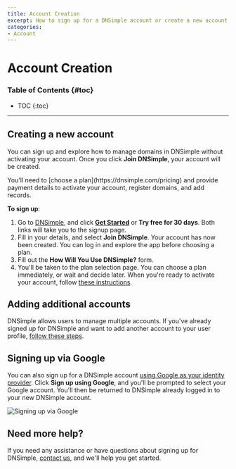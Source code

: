 ```yaml
---
title: Account Creation
excerpt: How to sign up for a DNSimple account or create a new account for an existing DNSimple user.
categories:
- Account
---
```


# Account Creation

### Table of Contents {#toc}

* TOC
{:toc}

---

## Creating a new account

You can sign up and explore how to manage domains in DNSimple without activating your account. Once you click **Join DNSimple**, your account will be created.

<info>
You'll need to [choose a plan](https://dnsimple.com/pricing) and provide payment details to activate your account, register domains, and add records.
</info>

**To sign up**:
1. Go to [DNSimple](https://dnsimple.com/), and click [**Get Started**](https://dnsimple.com/signup) or **Try free for 30 days**. Both links will take you to the signup page.
1. Fill in your details, and select **Join DNSimple**. Your account has now been created. You can log in and explore the app before choosing a plan.
1. Fill out the **How Will You Use DNSimple?** form.
1. You'll be taken to the plan selection page. You can choose a plan immediately, or wait and decide later. When you're ready to activate your account, follow [these instructions](https://support.dnsimple.com/articles/account-activation/).

## Adding additional accounts

DNSimple allows users to manage multiple accounts. If you've already signed up for DNSimple and want to add another account to your user profile, [follow these steps](/articles/account-multi/#creating).

## Signing up via Google

You can also sign up for a DNSimple account [using Google as your identity provider](/articles/google-identity-provider). Click **Sign up using Google**, and you'll be prompted to select your Google account. You'll then be returned to DNSimple already logged in to your new DNSimple account.

![Signing up via Google](/files/google-sso-social-signup.png)

## Need more help?

If you need any assistance or have questions about signing up for DNSimple, [contact us](https://dnsimple.com/feedback), and we'll help you get started.
